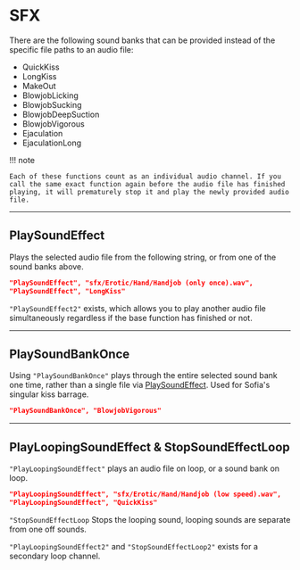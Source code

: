 # SFX

There are the following sound banks that can be provided instead of the
specific file paths to an audio file:

- QuickKiss 
- LongKiss 
- MakeOut
- BlowjobLicking
- BlowjobSucking
- BlowjobDeepSuction
- BlowjobVigorous
- Ejaculation
- EjaculationLong

!!! note

    Each of these functions count as an individual audio channel. If you
    call the same exact function again before the audio file has finished
    playing, it will prematurely stop it and play the newly provided audio
    file.

------------------------------------------------------------------------

## PlaySoundEffect

Plays the selected audio file from the following string, or from one of
the sound banks above.

``` json
"PlaySoundEffect", "sfx/Erotic/Hand/Handjob (only once).wav",
"PlaySoundEffect", "LongKiss"
```

`"PlaySoundEffect2"` exists, which allows you to play another audio file
simultaneously regardless if the base function has finished or not.

------------------------------------------------------------------------

## PlaySoundBankOnce

Using `"PlaySoundBankOnce"` plays through the entire selected sound bank
one time, rather than a single file via
[PlaySoundEffect](#playsoundeffect). Used for Sofia's singular kiss
barrage.

``` json
"PlaySoundBankOnce", "BlowjobVigorous"
```

------------------------------------------------------------------------

## PlayLoopingSoundEffect & StopSoundEffectLoop

`"PlayLoopingSoundEffect"` plays an audio file on loop, or a sound bank
on loop.

``` json
"PlayLoopingSoundEffect", "sfx/Erotic/Hand/Handjob (low speed).wav",
"PlayLoopingSoundEffect", "QuickKiss"
```

`"StopSoundEffectLoop` Stops the looping sound, looping sounds are
separate from one off sounds.

`"PlayLoopingSoundEffect2"` and `"StopSoundEffectLoop2"` exists for a
secondary loop channel.
